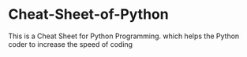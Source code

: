 # Cheat-Sheet-of-Python
This is a Cheat Sheet for Python Programming. which helps the Python coder to increase the speed of coding
